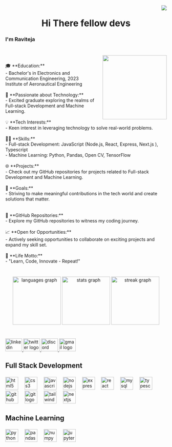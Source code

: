<img align="right" src="https://visitor-badge.laobi.icu/badge?page_id=mannemraviteja25.mannemraviteja25&left_text=Profile%20Views"  />

###

<h1 align="center">Hi There fellow devs</h1>

###

<h3 align="left">I'm Raviteja</h3>

###

<br clear="both">

<img align="right" height="200" src="https://encrypted-tbn0.gstatic.com/images?q=tbn:ANd9GcTrBPMc1R-PWTRFVO2ckLa7FTcPmfDiDv9A4fntFuu86__Ci9Yj"  />

###

<p align="left">🎓 **Education:**<br>- Bachelor's in Electronics and Communication Engineering, 2023  <br>  Institute of Aeronautical Engineering<br><br>🚀 **Passionate about Technology:**<br>- Excited graduate exploring the realms of Full-stack Development and Machine Learning.<br><br>💡 **Tech Interests:**<br>- Keen interest in leveraging technology to solve real-world problems.<br><br>👨‍💻 **Skills:**<br>- Full-stack Development: JavaScript (Node.js, React, Express, Next.js ), Typescript<br>- Machine Learning: Python, Pandas, Open CV, TensorFlow<br><br>🌐 **Projects:**<br>- Check out my GitHub repositories for projects related to Full-stack Development and Machine Learning.<br><br>🌟 **Goals:**<br>- Striving to make meaningful contributions in the tech world and create solutions that matter.<br><br><br>🔗 **GitHub Repositories:**<br>- Explore my GitHub repositories to witness my coding journey.<br><br>📈 **Open for Opportunities:**<br>- Actively seeking opportunities to collaborate on exciting projects and expand my skill set.<br><br>🌈 **Life Motto:**<br>- "Learn, Code, Innovate - Repeat!"</p>

###

<br clear="both">

<div align="center">
  <img src="https://github-readme-stats.vercel.app/api/top-langs?username=mannemraviteja25&locale=en&hide_title=false&layout=compact&card_width=320&langs_count=10&theme=dark&hide_border=true&order=2" height="150" alt="languages graph"  />
  <img src="https://github-readme-stats.vercel.app/api?username=mannemraviteja25&hide_title=false&hide_rank=false&show_icons=true&include_all_commits=true&count_private=true&disable_animations=false&theme=dark&locale=en&hide_border=true&order=1" height="150" alt="stats graph"  />
  <img src="https://streak-stats.demolab.com?user=mannemraviteja25&locale=en&mode=daily&theme=dark&hide_border=true&border_radius=5&order=3" height="150" alt="streak graph"  />
</div>

###

<br clear="both">

<div align="left">
  <a href="https://www.linkedin.com/in/mannem-raviteja-b7a8a51a5?utm_source=share&utm_campaign=share_via&utm_content=profile&utm_medium=android_app" target="_blank">
    <img src="https://raw.githubusercontent.com/maurodesouza/profile-readme-generator/master/src/assets/icons/social/linkedin/default.svg" width="52" height="40" alt="linkedin logo"  />
  </a>
  <a href="https://x.com/RavitejaM_25?t=wX114neMfYsUpFwXsgk7MA&s=09" target="_blank">
    <img src="https://raw.githubusercontent.com/maurodesouza/profile-readme-generator/master/src/assets/icons/social/twitter/default.svg" width="52" height="40" alt="twitter logo"  />
  </a>
  <a href="teja4545" target="_blank">
    <img src="https://raw.githubusercontent.com/maurodesouza/profile-readme-generator/master/src/assets/icons/social/discord/default.svg" width="52" height="40" alt="discord logo"  />
  </a>
  <a href="mannemraviteja25@gmail.com" target="_blank">
    <img src="https://raw.githubusercontent.com/maurodesouza/profile-readme-generator/master/src/assets/icons/social/gmail/default.svg" width="52" height="40" alt="gmail logo"  />
  </a>
</div>

###

<h2 align="left">Full Stack Development</h2>

###

<div align="left">
  <img src="https://cdn.jsdelivr.net/gh/devicons/devicon/icons/html5/html5-plain.svg" height="40" alt="html5 logo"  />
  <img width="12" />
  <img src="https://cdn.jsdelivr.net/gh/devicons/devicon/icons/css3/css3-plain.svg" height="40" alt="css3 logo"  />
  <img width="12" />
  <img src="https://cdn.jsdelivr.net/gh/devicons/devicon/icons/javascript/javascript-original.svg" height="40" alt="javascript logo"  />
  <img width="12" />
  <img src="https://cdn.jsdelivr.net/gh/devicons/devicon/icons/nodejs/nodejs-original-wordmark.svg" height="40" alt="nodejs logo"  />
  <img width="12" />
  <img src="https://cdn.jsdelivr.net/gh/devicons/devicon/icons/express/express-original-wordmark.svg" height="40" alt="express logo"  />
  <img width="12" />
  <img src="https://cdn.jsdelivr.net/gh/devicons/devicon/icons/react/react-original.svg" height="40" alt="react logo"  />
  <img width="12" />
  <img src="https://cdn.jsdelivr.net/gh/devicons/devicon/icons/mysql/mysql-original.svg" height="40" alt="mysql logo"  />
  <img width="12" />
  <img src="https://cdn.jsdelivr.net/gh/devicons/devicon/icons/typescript/typescript-plain.svg" height="40" alt="typescript logo"  />
  <img width="12" />
  <img src="https://cdn.jsdelivr.net/gh/devicons/devicon/icons/github/github-original.svg" height="40" alt="github logo"  />
  <img width="12" />
  <img src="https://cdn.jsdelivr.net/gh/devicons/devicon/icons/git/git-plain.svg" height="40" alt="git logo"  />
  <img width="12" />
  <img src="https://cdn.jsdelivr.net/gh/devicons/devicon/icons/tailwindcss/tailwindcss-plain.svg" height="40" alt="tailwindcss logo"  />
  <img width="12" />
  <img src="https://cdn.jsdelivr.net/gh/devicons/devicon/icons/nextjs/nextjs-line.svg" height="40" alt="nextjs logo"  />
</div>

###

<h2 align="left">Machine Learning</h2>

###

<div align="left">
  <img src="https://cdn.jsdelivr.net/gh/devicons/devicon/icons/python/python-original.svg" height="40" alt="python logo"  />
  <img width="12" />
  <img src="https://cdn.jsdelivr.net/gh/devicons/devicon/icons/pandas/pandas-original.svg" height="40" alt="pandas logo"  />
  <img width="12" />
  <img src="https://cdn.jsdelivr.net/gh/devicons/devicon/icons/numpy/numpy-original.svg" height="40" alt="numpy logo"  />
  <img width="12" />
  <img src="https://cdn.jsdelivr.net/gh/devicons/devicon/icons/jupyter/jupyter-original.svg" height="40" alt="jupyter logo"  />
</div>

###

